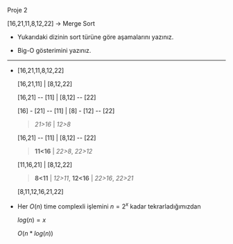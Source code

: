 Proje 2

[16,21,11,8,12,22] -> Merge Sort

* Yukarıdaki dizinin sort türüne göre aşamalarını yazınız.

* Big-O gösterimini yazınız.

---

*   [16,21,11,8,12,22]

    [16,21,11] | [8,12,22]

    [16,21] -- [11] | [8,12] -- [22]

    [16] - [21] -- [11] | [8] - [12] -- [22]

    > *21>16* | *12>8*

    [16,21] -- [11] | [8,12] -- [22]

    > **11<16** | *22>8*, *22>12*

    [11,16,21] | [8,12,22]

    > **8<11** | *12>11*, **12<16** | *22>16*, *22>21*

    [8,11,12,16,21,22]

<p>

*   Her $O(n)$ time complexli işlemini $n=2^x$ kadar tekrarladığımızdan

    $log(n)=x$

    $O(n*log(n))$